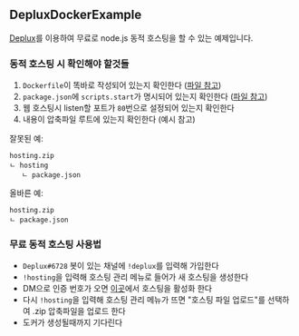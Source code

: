 ## DepluxDockerExample
[Deplux](https://deplux.io)를 이용하여 무료로 node.js 동적 호스팅을 할 수 있는 예제입니다.

### 동적 호스팅 시 확인해야 할것들
1. `Dockerfile`이 똑바로 작성되어 있는지 확인한다 ([파일 참고](Dockerfile))
2. `package.json`에 `scripts.start`가 명시되어 있는지 확인한다 ([파일 참고](package.json))
3. 웹 호스팅시 listen할 포트가 `80`번으로 설정되어 있는지 확인한다
4. 내용이 압축파일 루트에 있는지 확인한다 (예시 참고)

잘못된 예:
```
hosting.zip
ㄴ hosting
   ㄴ package.json
```

올바른 예:
```
hosting.zip
ㄴ package.json
```

### 무료 동적 호스팅 사용법
* `Deplux#6728` 봇이 있는 채널에 `!deplux`를 입력해 가입한다
* `!hosting`을 입력해 호스팅 관리 메뉴로 들어가 새 호스팅을 생성한다
* DM으로 인증 번호가 오면 [이곳](https://deplux.io/Active)에서 호스팅을 활성화 한다
* 다시 `!hosting`을 입력해 호스팅 관리 메뉴가 뜨면 "호스팅 파일 업로드"를 선택하여 .zip 압축파일을 업로드 한다
* 도커가 생성될때까지 기다린다
